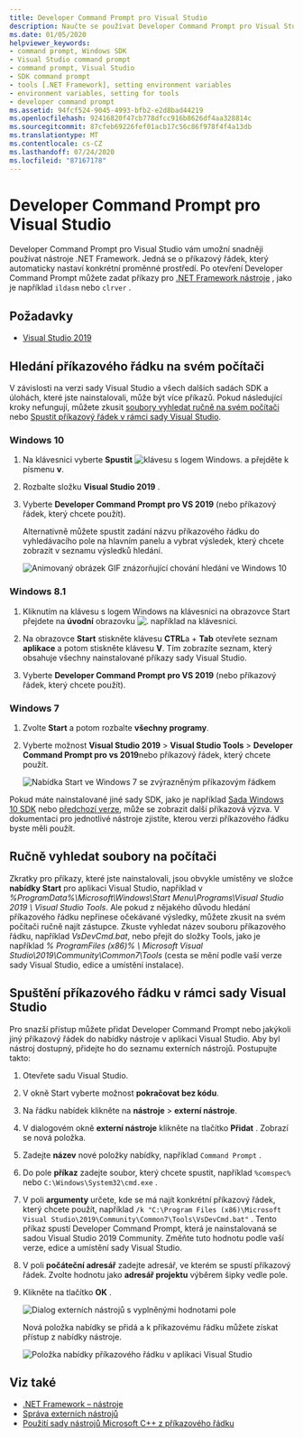 ```yaml
---
title: Developer Command Prompt pro Visual Studio
description: Naučte se používat Developer Command Prompt pro Visual Studio, které vám umožní snadněji používat nástroje .NET. Automaticky nastaví konkrétní proměnné prostředí.
ms.date: 01/05/2020
helpviewer_keywords:
- command prompt, Windows SDK
- Visual Studio command prompt
- command prompt, Visual Studio
- SDK command prompt
- tools [.NET Framework], setting environment variables
- environment variables, setting for tools
- developer command prompt
ms.assetid: 94fcf524-9045-4993-bfb2-e2d8bad44219
ms.openlocfilehash: 92416820f47cb778dfcc916b8626df4aa328814c
ms.sourcegitcommit: 87cfeb69226fef01acb17c56c86f978f4f4a13db
ms.translationtype: MT
ms.contentlocale: cs-CZ
ms.lasthandoff: 07/24/2020
ms.locfileid: "87167178"
---
```

# <a name="developer-command-prompt-for-visual-studio"></a>Developer Command Prompt pro Visual Studio

Developer Command Prompt pro Visual Studio vám umožní snadněji používat nástroje .NET Framework. Jedná se o příkazový řádek, který automaticky nastaví konkrétní proměnné prostředí. Po otevření Developer Command Prompt můžete zadat příkazy pro [.NET Framework nástroje](index.md) , jako je například `ildasm` nebo `clrver` .

## <a name="prerequisites"></a>Požadavky

- [Visual Studio 2019](https://visualstudio.microsoft.com/downloads/?utm_medium=microsoft&utm_source=docs.microsoft.com&utm_campaign=inline+link&utm_content=download+vs2019)

## <a name="search-for-the-command-prompt-on-your-machine"></a>Hledání příkazového řádku na svém počítači

V závislosti na verzi sady Visual Studio a všech dalších sadách SDK a úlohách, které jste nainstalovali, může být více příkazů. Pokud následující kroky nefungují, můžete zkusit [soubory vyhledat ručně na svém počítači](#manually-locate-the-files-on-your-machine) nebo [Spustit příkazový řádek v rámci sady Visual Studio](#start-the-command-prompt-from-inside-visual-studio).

### <a name="windows-10"></a>Windows 10

1. Na klávesnici vyberte **Spustit** ![ klávesu s logem Windows.](./media/developer-command-prompt-for-vs/windows-logo-key-graphic.png) a přejděte k písmenu **v**.

1. Rozbalte složku **Visual Studio 2019** .

1. Vyberte **Developer Command Prompt pro VS 2019** (nebo příkazový řádek, který chcete použít).

   Alternativně můžete spustit zadání názvu příkazového řádku do vyhledávacího pole na hlavním panelu a vybrat výsledek, který chcete zobrazit v seznamu výsledků hledání.

   ![Animovaný obrázek GIF znázorňující chování hledání ve Windows 10](./media/developer-command-prompt-for-vs/windows10-search.gif)

### <a name="windows-81"></a>Windows 8.1

1. Kliknutím na klávesu s logem Windows na klávesnici na obrazovce Start přejdete na **úvodní** obrazovku ![ .](./media/developer-command-prompt-for-vs/windows-logo-key-graphic.png) například na klávesnici.

1. Na obrazovce **Start** stiskněte klávesu **CTRL**a + **Tab** otevřete seznam **aplikace** a potom stiskněte klávesu **V**. Tím zobrazíte seznam, který obsahuje všechny nainstalované příkazy sady Visual Studio.

1. Vyberte **Developer Command Prompt pro VS 2019** (nebo příkazový řádek, který chcete použít).

### <a name="windows-7"></a>Windows 7

1. Zvolte **Start** a potom rozbalte **všechny programy**.

1. Vyberte možnost **Visual Studio 2019**  >  **Visual Studio Tools**  >  **Developer Command Prompt pro vs 2019**nebo příkazový řádek, který chcete použít.

   ![Nabídka Start ve Windows 7 se zvýrazněným příkazovým řádkem](./media/developer-command-prompt-for-vs/windows7-menu.png)

Pokud máte nainstalované jiné sady SDK, jako je například [Sada Windows 10 SDK](https://developer.microsoft.com/windows/downloads/windows-10-sdk) nebo [předchozí verze](https://developer.microsoft.com/windows/downloads/sdk-archive), může se zobrazit další příkazová výzva. V dokumentaci pro jednotlivé nástroje zjistíte, kterou verzi příkazového řádku byste měli použít.

## <a name="manually-locate-the-files-on-your-machine"></a>Ručně vyhledat soubory na počítači

Zkratky pro příkazy, které jste nainstalovali, jsou obvykle umístěny ve složce **nabídky Start** pro aplikaci Visual Studio, například v *%ProgramData%\Microsoft\Windows\Start Menu\Programs\Visual Studio 2019 \ Visual Studio Tools*. Ale pokud z nějakého důvodu hledání příkazového řádku nepřinese očekávané výsledky, můžete zkusit na svém počítači ručně najít zástupce. Zkuste vyhledat název souboru příkazového řádku, například *VsDevCmd.bat*, nebo přejít do složky Tools, jako je například *% ProgramFiles (x86)% \ Microsoft Visual Studio\2019\Community\Common7\Tools* (cesta se mění podle vaší verze sady Visual Studio, edice a umístění instalace).

## <a name="start-the-command-prompt-from-inside-visual-studio"></a>Spuštění příkazového řádku v rámci sady Visual Studio

Pro snazší přístup můžete přidat Developer Command Prompt nebo jakýkoli jiný příkazový řádek do nabídky nástroje v aplikaci Visual Studio. Aby byl nástroj dostupný, přidejte ho do seznamu externích nástrojů. Postupujte takto:

1. Otevřete sadu Visual Studio.

1. V okně Start vyberte možnost **pokračovat bez kódu**.

1. Na řádku nabídek klikněte na **nástroje**  >  **externí nástroje**.

1. V dialogovém okně **externí nástroje** klikněte na tlačítko **Přidat** . Zobrazí se nová položka.

1. Zadejte **název** nové položky nabídky, například `Command Prompt` .

1. Do pole **příkaz** zadejte soubor, který chcete spustit, například `%comspec%` nebo `C:\Windows\System32\cmd.exe` .

1. V poli **argumenty** určete, kde se má najít konkrétní příkazový řádek, který chcete použít, například `/k "C:\Program Files (x86)\Microsoft Visual Studio\2019\Community\Common7\Tools\VsDevCmd.bat"` . Tento příkaz spustí Developer Command Prompt, která je nainstalovaná se sadou Visual Studio 2019 Community. Změňte tuto hodnotu podle vaší verze, edice a umístění sady Visual Studio.

1. V poli **počáteční adresář** zadejte adresář, ve kterém se spustí příkazový řádek. Zvolte hodnotu jako **adresář projektu** výběrem šipky vedle pole.

1. Klikněte na tlačítko **OK** .

   ![Dialog externích nástrojů s vyplněnými hodnotami pole](./media/developer-command-prompt-for-vs/add-external-tool.png)

   Nová položka nabídky se přidá a k příkazovému řádku můžete získat přístup z nabídky nástroje.

   ![Položka nabídky příkazového řádku v aplikaci Visual Studio](./media/developer-command-prompt-for-vs/command-prompt-vs-menu.png)

## <a name="see-also"></a>Viz také

- [.NET Framework – nástroje](index.md)
- [Správa externích nástrojů](/visualstudio/ide/managing-external-tools)
- [Použití sady nástrojů Microsoft C++ z příkazového řádku](/cpp/build/building-on-the-command-line)
